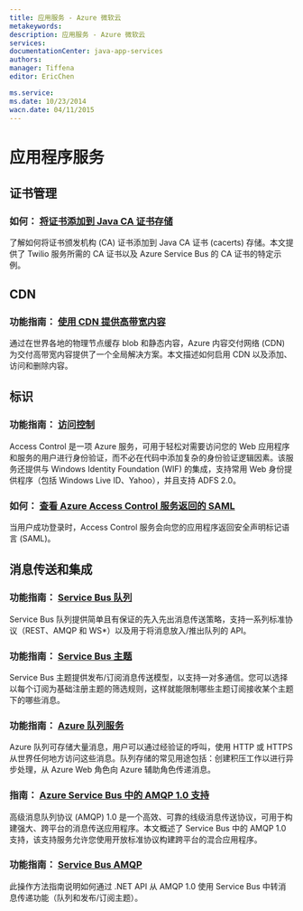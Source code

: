 ```yaml
---
title: 应用服务 - Azure 微软云
metakeywords: 
description: 应用服务 - Azure 微软云
services: 
documentationCenter: java-app-services
authors: 
manager: Tiffena
editor: EricChen

ms.service: 
ms.date: 10/23/2014
wacn.date: 04/11/2015
---
```


<h1 id="menu-java-appservices">应用程序服务</h1>
<h2 id="header-0">证书管理</h2>
<h3>如何： <a href="../../articles/java-add-certificate-ca-store.md">将证书添加到 Java CA 证书存储</a></h3>
<p>了解如何将证书颁发机构 (CA) 证书添加到 Java CA 证书 (cacerts) 存储。本文提供了 Twilio 服务所需的 CA 证书以及 Azure Service Bus 的 CA 证书的特定示例。</p>
<h2 id="header-1">CDN</h2>
<h3>功能指南： <a href="../../articles/cdn/cdn-how-to-use.md">使用 CDN 提供高带宽内容</a></h3>
<p>通过在世界各地的物理节点缓存 blob 和静态内容，Azure 内容交付网络 (CDN) 为交付高带宽内容提供了一个全局解决方案。本文描述如何启用 CDN 以及添加、访问和删除内容。</p>
<!--
<h2 id="header-2">电子邮件和音频</h2>
<h3>功能指南： <a href="/documentation/articles/store-sendgrid-java-how-to-send-email/">SendGrid 电子邮件服务</a></h3>
<p>Azure 应用程序可以使用 SendGrid 来包括电子邮件功能。SendGrid 提供了可靠的电子邮件传递服务、实时分析和灵活的 API，使用户能够轻松地将服务合并到他们的 Azure 应用程序中。</p>
<h3>教程： <a href="/documentation/articles/store-sendgrid-java-how-to-send-email/" ms.pgarea="content" ms.cmpgrp="body" ms.cmptyp="link" ms.cmpnm="在 Azure 部署中通过 Java 使用 SendGrid 发送电子邮件" ms.title="" km.title="" ms.interactiontype="1">在 Azure 部署中通过 Java 使用 SendGrid 发送电子邮件</a></h3>
<p>本教程演示如何使用 SendGrid 通过 Azure 中承载的网页发送电子邮件。</p>
<h3>功能指南： <a href="/documentation/articles/partner-twilio-java-how-to-use-voice-sms/" ms.pgarea="content" ms.cmpgrp="body" ms.cmptyp="link" ms.cmpnm="Twilio 音频和 SMS 服务" ms.title="" km.title="" ms.interactiontype="1">Twilio 音频和 SMS 服务</a></h3>
<p>Azure 应用程序可以通过 Twilio 合并电话和短信服务 (SMS) 消息功能。可使用 Twilio API 拨打和接听电话，收发短信，以及通过现有互联网连接（包括移动连接）进行语音通信。</p>-->
<h2 id="header-3">标识</h2>
<h3>功能指南： <a href="../../articles/active-directory/active-directory-java-authenticate-users-access-control-eclipse.md">访问控制</a></h3>
<p>Access Control 是一项 Azure 服务，可用于轻松对需要访问您的 Web 应用程序和服务的用户进行身份验证，而不必在代码中添加复杂的身份验证逻辑因素。该服务还提供与 Windows Identity Foundation (WIF) 的集成，支持常用 Web 身份提供程序（包括 Windows Live ID、Yahoo），并且支持 ADFS 2.0。</p>
<h3>如何： <a href="../../articles/active-directory/active-directory-java-view-saml-returned-by-access-control.md">查看 Azure Access Control 服务返回的 SAML</a></h3>
<p>当用户成功登录时，Access Control 服务会向您的应用程序返回安全声明标记语言 (SAML)。</p>
<!--<h2 id="header-4">图像处理</h2>
<h3>功能指南： <a href="/documentation/articles/store-blitline-how-to-use/">Blitline 图像处理服务</a></h3>
<p>Blitline 是一项基于云计算的图像处理服务。本指南介绍如何访问 Blitline 服务以及如何将作业提交到 Blitline。</p>-->
<h2 id="header-5">消息传送和集成</h2>
<h3>功能指南： <a href="../../articles/service-bus-messaging/service-bus-java-how-to-use-queues.md">Service Bus 队列</a></h3>
<p>Service Bus 队列提供简单且有保证的先入先出消息传送策略，支持一系列标准协议（REST、AMQP 和 WS*）以及用于将消息放入/推出队列的 API。</p>
<h3>功能指南： <a href="../../articles/service-bus-messaging/service-bus-java-how-to-use-topics-subscriptions.md">Service Bus 主题</a></h3>
<p>Service Bus 主题提供发布/订阅消息传送模型，以支持一对多通信。您可以选择以每个订阅为基础注册主题的筛选规则，这样就能限制哪些主题订阅接收某个主题下的哪些消息。</p>
<h3>功能指南： <a href="../../articles/storage/storage-java-how-to-use-queue-storage.md">Azure 队列服务</a></h3>
<p>Azure 队列可存储大量消息，用户可以通过经验证的呼叫，使用 HTTP 或 HTTPS 从世界任何地方访问这些消息。队列存储的常见用途包括：创建积压工作以进行异步处理，从 Azure Web 角色向 Azure 辅助角色传递消息。</p>
<h3>指南： <a href="../../articles/service-bus-messaging/service-bus-java-amqp-overview.md">Azure Service Bus 中的 AMQP 1.0 支持</a></h3>
<p>高级消息队列协议 (AMQP) 1.0 是一个高效、可靠的线级消息传送协议，可用于构建强大、跨平台的消息传送应用程序。本文概述了 Service Bus 中的 AMQP 1.0 支持，该支持服务允许您使用开放标准协议构建跨平台的混合应用程序。</p>
<h3>功能指南： <a href="../../articles/service-bus-messaging/service-bus-java-amqp-overview.md">Service Bus AMQP</a></h3>
<p>此操作方法指南说明如何通过 .NET API 从 AMQP 1.0 使用 Service Bus 中转消息传递功能（队列和发布/订阅主题）。</p>